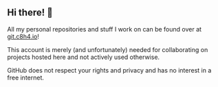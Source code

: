 ## Hi there! 👋

All my personal repositories and stuff I work on can be found over at [git.c8h4.io](https://git.c8h4.io/explore/)!

This account is merely (and unfortunately) needed for collaborating on projects hosted here and not actively used otherwise.

GitHub does not respect your rights and privacy and has no interest in a free internet.
